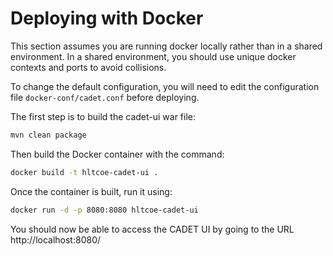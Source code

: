 Deploying with Docker
=====================

This section assumes you are running docker locally rather than in a shared environment.
In a shared environment, you should use unique docker contexts and ports to avoid collisions.

To change the default configuration, you will need to edit the configuration file `docker-conf/cadet.conf` before deploying.

The first step is to build the cadet-ui war file:

```bash
mvn clean package
```

Then build the Docker container with the command:

```bash
docker build -t hltcoe-cadet-ui .
```

Once the container is built, run it using:

```bash
docker run -d -p 8080:8080 hltcoe-cadet-ui
```

You should now be able to access the CADET UI by going to the URL http://localhost:8080/

